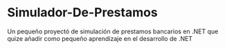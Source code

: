# Simulador-De-Prestamos
Un pequeño proyectó de simulación de prestamos bancarios en .NET que quize añadir como pequeño aprendizaje en el desarrollo de .NET
